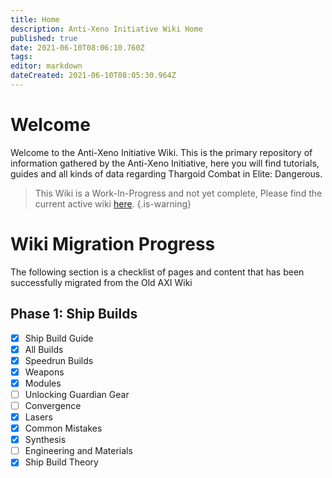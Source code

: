 ```yaml
---
title: Home
description: Anti-Xeno Initiative Wiki Home
published: true
date: 2021-06-10T08:06:10.760Z
tags: 
editor: markdown
dateCreated: 2021-06-10T08:05:30.964Z
---
```


# Welcome

Welcome to the Anti-Xeno Initiative Wiki. This is the primary repository of information gathered by the Anti-Xeno Initiative, here you will find tutorials, guides and all kinds of data regarding Thargoid Combat in Elite: Dangerous.

> This Wiki is a Work-In-Progress and not yet complete, Please find the current active wiki [here](https://www.antixenoinitiative.com/wiki).
{.is-warning}

# Wiki Migration Progress 
The following section is a checklist of pages and content that has been successfully migrated from the Old AXI Wiki 

## Phase 1: Ship Builds 
- [x] Ship Build Guide 
- [x] All Builds 
- [x] Speedrun Builds 
- [x] Weapons 
- [x] Modules 
- [ ] Unlocking Guardian Gear
- [ ] Convergence 
- [x] Lasers 
- [x] Common Mistakes 
- [x] Synthesis 
- [ ] Engineering and Materials 
- [x] Ship Build Theory